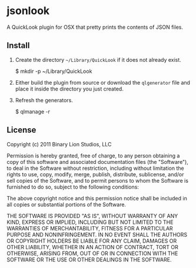 # jsonlook

A QuickLook plugin for OSX that pretty prints the contents of JSON files.

## Install

1. Create the directory `~/Library/QuickLook` if it does not already exist.

    $ mkdir -p ~/Library/QuickLook

2. Either build the plugin from source or download the `qlgenerator` file and
   place it inside the directory you just created.

3. Refresh the generators.

    $ qlmanage -r

## License

Copyright (c) 2011 Binary Lion Studios, LLC

Permission is hereby granted, free of charge, to any person obtaining a copy of this software and associated documentation files (the "Software"), to deal in the Software without restriction, including without limitation the rights to use, copy, modify, merge, publish, distribute, sublicense, and/or sell copies of the Software, and to permit persons to whom the Software is furnished to do so, subject to the following conditions:

The above copyright notice and this permission notice shall be included in all copies or substantial portions of the Software.

THE SOFTWARE IS PROVIDED "AS IS", WITHOUT WARRANTY OF ANY KIND, EXPRESS OR IMPLIED, INCLUDING BUT NOT LIMITED TO THE WARRANTIES OF MERCHANTABILITY, FITNESS FOR A PARTICULAR PURPOSE AND NONINFRINGEMENT. IN NO EVENT SHALL THE AUTHORS OR COPYRIGHT HOLDERS BE LIABLE FOR ANY CLAIM, DAMAGES OR OTHER LIABILITY, WHETHER IN AN ACTION OF CONTRACT, TORT OR OTHERWISE, ARISING FROM, OUT OF OR IN CONNECTION WITH THE SOFTWARE OR THE USE OR OTHER DEALINGS IN THE SOFTWARE.

